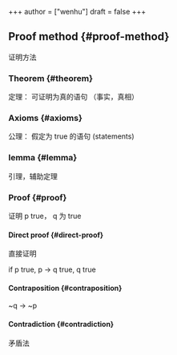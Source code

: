+++
author = ["wenhu"]
draft = false
+++

## Proof method {#proof-method}

证明方法


### Theorem {#theorem}

定理： 可证明为真的语句 （事实，真相）


### Axioms {#axioms}

公理： 假定为 true 的语句 (statements)


### lemma {#lemma}

引理，辅助定理


### Proof {#proof}

证明 p true，  q  为 true


#### Direct proof {#direct-proof}

直接证明

if p true, p -&gt; q true, q true


#### Contraposition {#contraposition}

~q -&gt; ~p


#### Contradiction {#contradiction}

矛盾法
